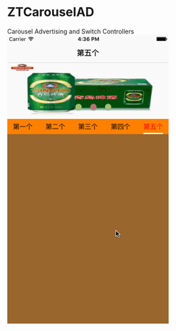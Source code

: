 # ZTCarouselAD
Carousel Advertising and Switch Controllers
![image](https://github.com/ZTV587/ZTCarouselAD/blob/master/ZTCarouselAD/GIF/Untitled.gif)
